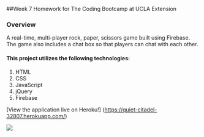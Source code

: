##Week 7 Homework for The Coding Bootcamp at UCLA Extension

### Overview
A real-time, multi-player rock, paper, scissors game built using Firebase. The game also includes a chat box so that players can chat with each other.

#### This project utilizes the following technologies:
1. HTML
2. CSS
3. JavaScript
4. jQuery
6. Firebase

[View the application live on Heroku!] (https://quiet-citadel-32807.herokuapp.com/)

![](http://g.recordit.co/tHQE4dydLv.gif)
